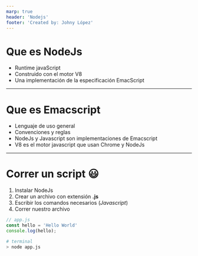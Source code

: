 ```yaml
---
marp: true
header: 'Nodejs'
footer: 'Created by: Johny López'
---
```


# Que es NodeJs

- Runtime javaScript
- Construido con el motor V8
- Una implementación de la especificación EmacScript

---

# Que es Emacscript

- Lenguaje de uso general
- Convenciones y reglas
- NodeJs y Javascript son implementaciones de Emacscript
- V8 es el motor javascript que usan Chrome y NodeJs
---

# Correr un script 😃

1. Instalar NodeJs
2. Crear un archivo con extensión **.js**
3. Escribir los comandos necesarios (*Javascript*)
4. Correr nuestro archivo

~~~javascript
// app.js
const hello = 'Hello World'
console.log(hello);
~~~

~~~bash
# terminal
> node app.js
~~~